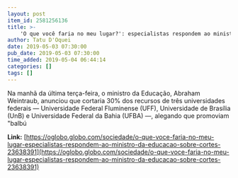 ```yaml
---
layout: post
item_id: 2581256136
title: >-
    'O que você faria no meu lugar?': especialistas respondem ao ministro da Educação sobre cortes
author: Tatu D'Oquei
date: 2019-05-03 07:30:00
pub_date: 2019-05-03 07:30:00
time_added: 2019-05-04 06:44:14
categories: []
tags: []
---
```


Na manhã da última terça-feira, o ministro da Educação, Abraham Weintraub, anunciou que cortaria 30% dos recursos de três universidades federais — Universidade Federal Fluminense (UFF), Universidade de Brasília (UnB) e Universidade Federal da Bahia (UFBA) —, alegando que promoviam "balbú

**Link:** [https://oglobo.globo.com/sociedade/o-que-voce-faria-no-meu-lugar-especialistas-respondem-ao-ministro-da-educacao-sobre-cortes-23638391](https://oglobo.globo.com/sociedade/o-que-voce-faria-no-meu-lugar-especialistas-respondem-ao-ministro-da-educacao-sobre-cortes-23638391)

